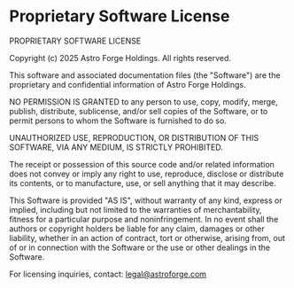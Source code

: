 # Proprietary Software License

PROPRIETARY SOFTWARE LICENSE

Copyright (c) 2025 Astro Forge Holdings. All rights reserved.

This software and associated documentation files (the "Software") are the
proprietary and confidential information of Astro Forge Holdings.

NO PERMISSION IS GRANTED to any person to use, copy, modify, merge, publish,
distribute, sublicense, and/or sell copies of the Software, or to permit
persons to whom the Software is furnished to do so.

UNAUTHORIZED USE, REPRODUCTION, OR DISTRIBUTION OF THIS SOFTWARE, VIA ANY
MEDIUM, IS STRICTLY PROHIBITED.

The receipt or possession of this source code and/or related information does
not convey or imply any right to use, reproduce, disclose or distribute its
contents, or to manufacture, use, or sell anything that it may describe.

This Software is provided "AS IS", without warranty of any kind, express or
implied, including but not limited to the warranties of merchantability,
fitness for a particular purpose and noninfringement. In no event shall the
authors or copyright holders be liable for any claim, damages or other
liability, whether in an action of contract, tort or otherwise, arising from,
out of or in connection with the Software or the use or other dealings in the
Software.

For licensing inquiries, contact: <legal@astroforge.com> 